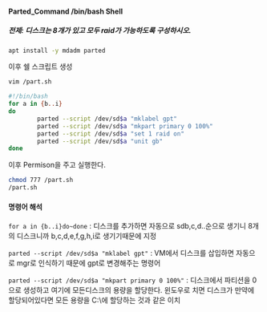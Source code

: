 #### Parted_Command /bin/bash Shell

##### 전제: 디스크는 8개가 있고 모두 raid가 가능하도록 구성하시오.
```bash
apt install -y mdadm parted
```
이후 쉘 스크립트 생성
```bash
vim /part.sh
```
```bash
#!/bin/bash
for a in {b..i}
do
        parted --script /dev/sd$a "mklabel gpt"
        parted --script /dev/sd$a "mkpart primary 0 100%"
        parted --script /dev/sd$a "set 1 raid on"
        parted --script /dev/sd$a "unit gb"
done
```
이후 Permison을 주고 실행한다.
```bash
chmod 777 /part.sh
/part.sh
```
#### 명령어 해석
``for a in {b..i}do~done`` : 디스크를 추가하면 자동으로 sdb,c,d..순으로 생기니 8개의 디스크니까 b,c,d,e,f,g,h,i로 생기기때문에 지정

``parted --script /dev/sd$a "mklabel gpt"`` : VM에서 디스크를 삽입하면 자동으로 mgr로 인식하기 때문에 gpt로 변경해주는 명령어

``parted --script /dev/sd$a "mkpart primary 0 100%"`` : 디스크에서 파티션을 0으로 생성하고 여기에 모든디스크의 용량을 할당한다. 윈도우로 치면 디스크가 만약에 할당되어있다면 모든 용량을 C:\에 할당하는 것과 같은 이치
       
